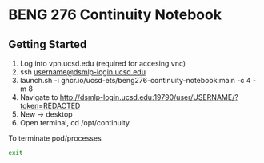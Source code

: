 # BENG 276 Continuity Notebook

## Getting Started

1. Log into vpn.ucsd.edu (required for accesing vnc)<br/>
2. ssh username@dsmlp-login.ucsd.edu
3. launch.sh -i ghcr.io/ucsd-ets/beng276-continuity-notebook:main -c 4 -m 8
4. Navigate to http://dsmlp-login.ucsd.edu:19790/user/USERNAME/?token=REDACTED
5. New -> desktop
6. Open terminal, cd /opt/continuity

To terminate pod/processes
```sh
exit
```
